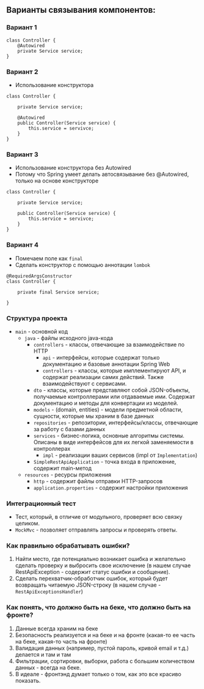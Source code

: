 ## Варианты связывания компонентов:

### Вариант 1

```
class Controller {
    @Autowired
    private Service service;
}
```


### Вариант 2

* Использование конструктора

```
class Controller {
    
    private Service service;
    
    @Autowired
    public Controller(Service service) {
        this.service = servivce;
    }
}
```

### Вариант 3

* Использование конструктора без Autowired
* Потому что Spring умеет делать автосвязывание без @Autowired, только на основе конструкторе

```
class Controller {
    
    private Service service;

    public Controller(Service service) {
        this.service = servivce;
    }
}
```

### Вариант 4

* Помечаем поле как `final`
* Сделать конструктор с помощью аннотации `lombok`


```
@RequiredArgsConstructor
class Controller {
    
    private final Service service;

}
```

### Структура проекта

* `main` - основной код
  * `java` - файлы исходного java-кода
    * `controllers` - классы, отвечающие за взаимодействие по HTTP
      * `api` - интерфейсы, которые содержат только документацию и базовые аннотации Spring Web
      * `controllers` - классы, которые имплементируют API, и содержат реализации самих действий. Также взаимодействуют с сервисами.
    * `dto` - классы, которые представляют собой JSON-объекты, получаемые контроллерами или отдаваемые ими. Содержат документацию и методы для конвертации из моделей.
    * `models` - (domain, entities) - модели предметной области, сущности, которые мы храним в базе данных
    * `repositories` - репозитории, интерфейсы/классы, отвечающие за работу с базами данных
    * `serviсes` - бизнес-логика, основные алгоритмы системы. Описаны в виде интерфейсов для их легкой заменяемости в контроллерах
      * `impl` - реализации ваших сервисов (impl от `Implementation`)
    * `SimpleRestApiApplication` - точка входа в приложение, содержит main-метод
  * `resources` - ресурсы приложения
    * `http` - содержит файлы отправки HTTP-запросов
    * `application.properties` - содержит настройки приложения

### Интеграционный тест

* Тест, который, в отличие от модульного, проверяет всю связку целиком.
* `MockMvc` - позволяет отправлять запросы и проверять ответы.

### Как правильно обрабатывать ошибки?

1. Найти место, где потенциально возникает ошибка и желательно сделать проверку и выбросить свое исключение (в нашем случае RestApiException - содержит статус ошибки и сообщение).
2. Сделать перехватчик-обработчик ошибок, который будет возвращать читаемую JSON-строку (в нашем случае - `RestApiExceptionsHandler`)

### Как понять, что должно быть на беке, что должно быть на фронте?

1. Данные всегда храним на беке
2. Безопасность реализуется и на беке и на фронте (какая-то ее часть на беке, какая-то часть на фронте)
3. Валидация данных (например, пустой пароль, кривой email и т.д.) делается и там и там
4. Фильтрации, сортировки, выборки, работа с большим количеством данных - всегда на беке.
5. В идеале - фронтэнд думает только о том, как это все красиво показать.

